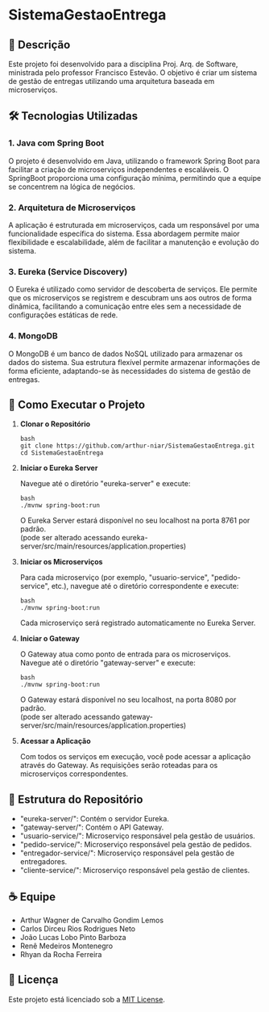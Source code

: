 # SistemaGestaoEntrega

## 📘 Descrição

Este projeto foi desenvolvido para a disciplina Proj. Arq. de Software, ministrada pelo professor Francisco Estevão. O objetivo é criar um sistema de gestão de entregas utilizando uma arquitetura baseada em microserviços.

## 🛠️ Tecnologias Utilizadas

### 1. **Java com Spring Boot**

O projeto é desenvolvido em Java, utilizando o framework Spring Boot para facilitar a criação de microserviços independentes e escaláveis. O SpringBoot proporciona uma configuração mínima, permitindo que a equipe se concentrem na lógica de negócios.

### 2. **Arquitetura de Microserviços**

A aplicação é estruturada em microserviços, cada um responsável por uma funcionalidade específica do sistema. Essa abordagem permite maior flexibilidade e escalabilidade, além de facilitar a manutenção e evolução do sistema.

### 3. **Eureka (Service Discovery)**

O Eureka é utilizado como servidor de descoberta de serviços. Ele permite que os microserviços se registrem e descubram uns aos outros de forma dinâmica, facilitando a comunicação entre eles sem a necessidade de configurações estáticas de rede.

### 4. **MongoDB**

O MongoDB é um banco de dados NoSQL utilizado para armazenar os dados do sistema. Sua estrutura flexível permite armazenar informações de forma eficiente, adaptando-se às necessidades do sistema de gestão de entregas.

## 🚀 Como Executar o Projeto

1. **Clonar o Repositório**

   ```
   bash
   git clone https://github.com/arthur-niar/SistemaGestaoEntrega.git
   cd SistemaGestaoEntrega
   ```

2. **Iniciar o Eureka Server**

   Navegue até o diretório "eureka-server" e execute:

   ```
   bash
   ./mvnw spring-boot:run
   ```

   O Eureka Server estará disponível no seu localhost na porta 8761 por padrão.  
   (pode ser alterado acessando eureka-server/src/main/resources/application.properties)

4. **Iniciar os Microserviços**

   Para cada microserviço (por exemplo, "usuario-service", "pedido-service", etc.), navegue até o diretório correspondente e execute:

   ```
   bash
   ./mvnw spring-boot:run
   ```

   Cada microserviço será registrado automaticamente no Eureka Server.

5. **Iniciar o Gateway**

   O Gateway atua como ponto de entrada para os microserviços. Navegue até o diretório "gateway-server" e execute:

   ```
   bash
   ./mvnw spring-boot:run
   ```

   O Gateway estará disponível no seu localhost, na porta 8080 por padrão.  
   (pode ser alterado acessando gateway-server/src/main/resources/application.properties)

7. **Acessar a Aplicação**

   Com todos os serviços em execução, você pode acessar a aplicação através do Gateway. As requisições serão roteadas para os microserviços correspondentes.

## 📂 Estrutura do Repositório

- "eureka-server/": Contém o servidor Eureka.
- "gateway-server/": Contém o API Gateway.
- "usuario-service/": Microserviço responsável pela gestão de usuários.
- "pedido-service/": Microserviço responsável pela gestão de pedidos.
- "entregador-service/": Microserviço responsável pela gestão de entregadores.
- "cliente-service/": Microserviço responsável pela gestão de clientes.

## ☕ Equipe

- Arthur Wagner de Carvalho Gondim Lemos
- Carlos Dirceu Rios Rodrigues Neto
- João Lucas Lobo Pinto Barboza
- Renê Medeiros Montenegro
- Rhyan da Rocha Ferreira

## 📄 Licença

Este projeto está licenciado sob a [MIT License](LICENSE).
